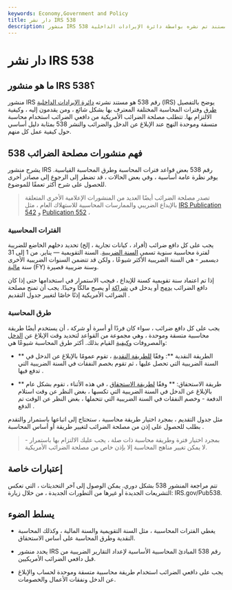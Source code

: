 ```yaml
---
keywords: Economy,Government and Policy
title: دار نشر IRS 538
description: منشور IRS 538 هو مستند تم نشره بواسطة دائرة الإيرادات الداخلية (IRS) يوضح بالتفصيل طرق المحاسبة المختلفة المعترف بها بشكل شائع.
---
```


# دار نشر IRS 538
## ما هو منشور IRS 538؟

منشور IRS رقم 538 هو مستند نشرته [دائرة الإيرادات الداخلية](/irs) (IRS) يوضح بالتفصيل [طرق](/accountingmethod) وفترات المحاسبة المختلفة المعترف بها بشكل شائع ، ومن يقدمون إليه ، وكيفية الالتزام بها. تتطلب مصلحة الضرائب الأمريكية من دافعي الضرائب استخدام محاسبة متسقة وموحدة النهج عند الإبلاغ عن الدخل والضرائب والنشر 538 بمثابة دليل أساسي حول كيفية عمل كل منهم.

## فهم منشورات مصلحة الضرائب 538

يشرح منشور IRS رقم 538 بعض قواعد فترات المحاسبة وطرق المحاسبة القياسية. يوفر نظرة عامة أساسية ، وفي بعض الحالات ، قد تضطر إلى الرجوع إلى مصادر أخرى للحصول على شرح أكثر تعمقًا للموضوع.

> تصدر مصلحة الضرائب أيضًا العديد من المنشورات الإعلامية الأخرى المتعلقة بالإيداع الضريبي والممارسات المحاسبية للاستهلاك العام ، مثل [IRS Publication 542](/irs-pub-542) و [Publication 552](/irs-pub-552) ،

>

### الفترات المحاسبية

يجب على كل دافع ضرائب (أفراد ، كيانات تجارية ، إلخ) تحديد دخلهم الخاضع للضريبة لفترة محاسبية سنوية تسمى [السنة الضريبية](/taxyear). السنة التقويمية — يناير. من 1 إلى 31 ديسمبر - هي السنة الضريبية الأكثر شيوعًا ، ولكن قد تتضمن السنوات الضريبية الأخرى سنة [مالية](/fiscalyear) (FY) وسنة ضريبية قصيرة.

إذا تم اعتماد سنة تقويمية كسنة للإيداع ، فيجب الاستمرار في استخدامها حتى إذا كان دافع الضرائب [يدمج](/incorporate) أو يدخل في [شراكة](/partnership) أو يصبح مالكًا وحيدًا. يجب أن تمنح مصلحة الضرائب الأمريكية إذنًا خاصًا لتغيير جدول التقديم .

### طرق المحاسبة

يجب على كل دافع ضرائب ، سواء كان فردًا أو أسرة أو شركة ، أن يستخدم أيضًا طريقة محاسبية متسقة وموحدة ، وهي مجموعة من القواعد لتحديد وقت الإبلاغ عن [الدخل](/income) والمصروفات [وكيفية](/expense) القيام بذلك. أكثر طرق المحاسبة شيوعًا هي:

- ** الطريقة النقدية **: وفقًا [للطريقة النقدية](/cashaccounting) ، تقوم عمومًا بالإبلاغ عن الدخل في السنة الضريبية التي تحصل عليها ، ثم تقوم بخصم النفقات في السنة الضريبية التي تدفع فيها .

- ** طريقة الاستحقاق: ** وفقًا [لطريقة الاستحقاق](/accrualaccounting) ، في هذه الأثناء ، تقوم بشكل عام بالإبلاغ عن الدخل في السنة الضريبية التي تكسبها ، بغض النظر عن وقت استلام الدفعة - وخصم النفقات في السنة الضريبية التي تتحملها ، بغض النظر عن الوقت تم الدفع .

مثل جدول التقديم ، بمجرد اختيار طريقة محاسبية ، ستحتاج إلى اتباعها باستمرار والتقدم بطلب للحصول على إذن من مصلحة الضرائب لتغيير طريقة أو أساس المحاسبة .

> بمجرد اختيار فترة وطريقة محاسبة ذات صلة ، يجب عليك الالتزام بها باستمرار - لا يمكن تغيير مناهج المحاسبة إلا بإذن خاص من مصلحة الضرائب الأمريكية.

>

## إعتبارات خاصة

تتم مراجعة المنشور 538 بشكل دوري. يمكن الوصول إلى آخر التحديثات ، التي تعكس التشريعات الجديدة أو غيرها من التطورات الجديدة ، من خلال زيارة: IRS.gov/Pub538.

## يسلط الضوء

- يغطي الفترات المحاسبية ، مثل السنة التقويمية والسنة المالية ، وكذلك المحاسبة النقدية وطرق المحاسبة على أساس الاستحقاق.

- يحدد منشور IRS رقم 538 المبادئ المحاسبية الأساسية لإعداد التقارير الضريبية من قبل دافعي الضرائب الأمريكيين.

- يجب على دافعي الضرائب استخدام طريقة محاسبية متسقة وموحدة لحساب والإبلاغ عن الدخل ونفقات الأعمال والخصومات.


